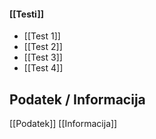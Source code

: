#### [[Testi]]
- [[Test 1]]
- [[Test 2]]
- [[Test 3]]
- [[Test 4]]
## Podatek / Informacija
[[Podatek]]
[[Informacija]]
